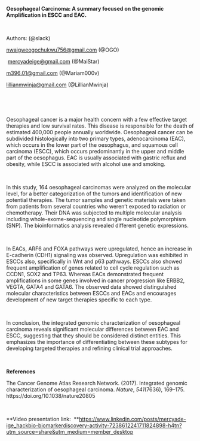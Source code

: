 **Oesophageal Carcinoma: A summary focused on the genomic Amplification in ESCC and EAC.**

 

Authors: (@slack)

<nwaigweogochukwu756@gmail.com> (@OGO)

 <mercyadeige@gmail.com> (@MaiStar)

<m396.01@gmail.com> (@Mariam000v)

<lillianmwinja@gmail.com> (@LillianMwinja)

 

 

Oesophageal cancer is a major health concern with a few effective target therapies and low survival rates. This disease is responsible for the death of estimated 400,000 people annually worldwide. Oesophageal cancer can be subdivided histologically into two primary types, adenocarcinoma (EAC), which occurs in the lower part of the oesophagus, and squamous cell carcinoma (ESCC), which occurs predominantly in the upper and middle part of the oesophagus. EAC is usually associated with gastric reflux and obesity, while ESCC is associated with alcohol use and smoking.

 

In this study, 164 oesophageal carcinomas were analyzed on the molecular level, for a better categorization of the tumors and identification of new potential therapies. The tumor samples and genetic materials were taken from patients from several countries who weren’t exposed to radiation or chemotherapy. Their DNA was subjected to multiple molecular analysis including whole-exome-sequencing and single nucleotide polymorphism (SNP). The bioinformatics analysis revealed different genetic expressions.

 

In EACs, ARF6 and FOXA pathways were upregulated, hence an increase in E-cadherin (CDH1) signaling was observed. Upregulation was exhibited in ESCCs also, specifically in Wnt and p63 pathways. ESCCs also showed frequent amplification of genes related to cell cycle regulation such as CCDN1, SOX2 and TP63. Whereas EACs demonstrated frequent amplifications in some genes involved in cancer progression like ERBB2, VEGTA, GATA4 and GATA6. The observed data showed distinguished molecular characteristics between ESCCs and EACs and encourages development of new target therapies specific to each type.

 

In conclusion, the integrated genomic characterization of oesophageal carcinoma reveals significant molecular differences between EAC and ESCC, suggesting that they should be considered distinct entities. This emphasizes the importance of differentiating between these subtypes for developing targeted therapies and refining clinical trial approaches.

 

**References**

The Cancer Genome Atlas Research Network. (2017). Integrated genomic characterization of oesophageal carcinoma. _Nature_, _541_(7636), 169–175. https\://doi.org/10.1038/nature20805

 

**Video presentation link:  **<https://www.linkedin.com/posts/mercyade-ige_hackbio-biomarkerdiscovery-activity-7238612241711824898-h4tn?utm_source=share&utm_medium=member_desktop>
